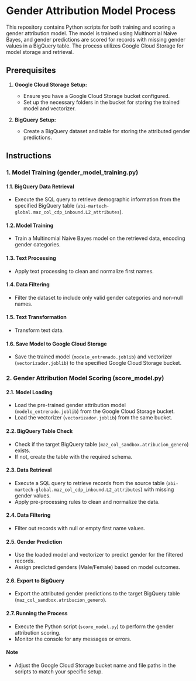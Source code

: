 # Gender Attribution Model Process

This repository contains Python scripts for both training and scoring a gender attribution model. The model is trained using Multinomial Naive Bayes, and gender predictions are scored for records with missing gender values in a BigQuery table. The process utilizes Google Cloud Storage for model storage and retrieval.

## Prerequisites

1. **Google Cloud Storage Setup:**
   - Ensure you have a Google Cloud Storage bucket configured.
   - Set up the necessary folders in the bucket for storing the trained model and vectorizer.

2. **BigQuery Setup:**
   - Create a BigQuery dataset and table for storing the attributed gender predictions.

## Instructions

### 1. Model Training (gender_model_training.py)

#### 1.1. BigQuery Data Retrieval
   - Execute the SQL query to retrieve demographic information from the specified BigQuery table (`abi-martech-global.maz_col_cdp_inbound.L2_attributes`).

#### 1.2. Model Training
   - Train a Multinomial Naive Bayes model on the retrieved data, encoding gender categories.

#### 1.3. Text Processing
   - Apply text processing to clean and normalize first names.

#### 1.4. Data Filtering
   - Filter the dataset to include only valid gender categories and non-null names.

#### 1.5. Text Transformation
   - Transform text data.

#### 1.6. Save Model to Google Cloud Storage
   - Save the trained model (`modelo_entrenado.joblib`) and vectorizer (`vectorizador.joblib`) to the specified Google Cloud Storage bucket.

### 2. Gender Attribution Model Scoring (score_model.py)

#### 2.1. Model Loading
   - Load the pre-trained gender attribution model (`modelo_entrenado.joblib`) from the Google Cloud Storage bucket.
   - Load the vectorizer (`vectorizador.joblib`) from the same bucket.

#### 2.2. BigQuery Table Check
   - Check if the target BigQuery table (`maz_col_sandbox.atribucion_genero`) exists.
   - If not, create the table with the required schema.

#### 2.3. Data Retrieval
   - Execute a SQL query to retrieve records from the source table (`abi-martech-global.maz_col_cdp_inbound.L2_attributes`) with missing gender values.
   - Apply pre-processing rules to clean and normalize the data.

#### 2.4. Data Filtering
   - Filter out records with null or empty first name values.

#### 2.5. Gender Prediction
   - Use the loaded model and vectorizer to predict gender for the filtered records.
   - Assign predicted genders (Male/Female) based on model outcomes.

#### 2.6. Export to BigQuery
   - Export the attributed gender predictions to the target BigQuery table (`maz_col_sandbox.atribucion_genero`).

#### 2.7. Running the Process
   - Execute the Python script (`score_model.py`) to perform the gender attribution scoring.
   - Monitor the console for any messages or errors.

#### Note
   - Adjust the Google Cloud Storage bucket name and file paths in the scripts to match your specific setup.
